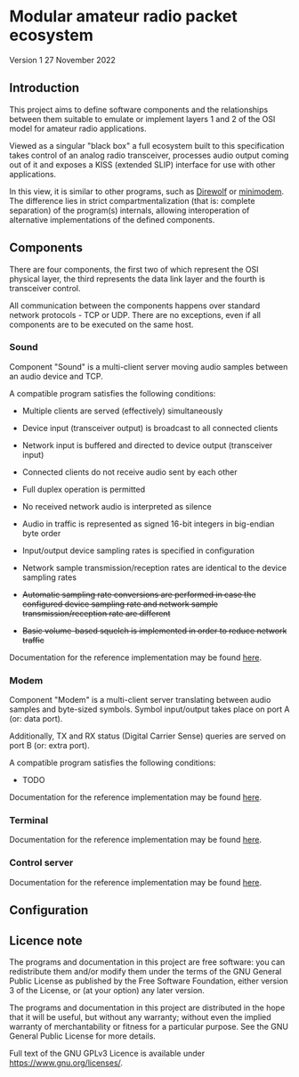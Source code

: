# Modular amateur radio packet ecosystem
Version 1
27 November 2022

## Introduction

This project aims to define software components and the relationships between them suitable to emulate or implement layers 1 and 2 of the OSI model for amateur radio applications.

Viewed as a singular "black box" a full ecosystem built to this specification takes control of an analog radio transceiver, processes audio output coming out of it and exposes a KISS (extended SLIP) interface for use with other applications.

In this view, it is similar to other programs, such as [Direwolf](https://github.com/wb2osz/direwolf) or [minimodem](https://github.com/kamalmostafa/minimodem). The difference lies in strict compartmentalization (that is: complete separation) of the program(s) internals, allowing interoperation of alternative implementations of the defined components.

## Components

There are four components, the first two of which represent the OSI physical layer, the third represents the data link layer and the fourth is transceiver control.

All communication between the components happens over standard network protocols - TCP or UDP. There are no exceptions, even if all components are to be executed on the same host.

### Sound

Component "Sound" is a multi-client server moving audio samples between an audio device and TCP.

A compatible program satisfies the following conditions:

* Multiple clients are served (effectively) simultaneously 
  
* Device input (transceiver output) is broadcast to all connected clients

* Network input is buffered and directed to device output (transceiver input)

* Connected clients do not receive audio sent by each other

* Full duplex operation is permitted
  
* No received network audio is interpreted as silence

* Audio in traffic is represented as signed 16-bit integers in big-endian byte order

* Input/output device sampling rates is specified in configuration

* Network sample transmission/reception rates are identical to the device sampling rates

* ~~Automatic sampling rate conversions are performed in case the configured device sampling rate and network sample transmission/reception rate are different~~

* ~~Basic volume-based squelch is implemented in order to reduce network traffic~~

Documentation for the reference implementation may be found [here](sound.md).

### Modem

Component "Modem" is a multi-client server translating between audio samples and byte-sized symbols. Symbol input/output takes place on port A (or: data port).

Additionally, TX and RX status (Digital Carrier Sense) queries are served on port B (or: extra port). 

A compatible program satisfies the following conditions:

* TODO

Documentation for the reference implementation may be found [here](modem.md).

### Terminal

Documentation for the reference implementation may be found [here](terminal.md).

### Control server

Documentation for the reference implementation may be found [here](control.md).

## Configuration

## Licence note

The programs and documentation in this project are free software: you can redistribute them and/or modify them under the terms of the GNU General Public License as published by the Free Software Foundation, either version 3 of the License, or (at your option) any later version.

The programs and documentation in this project are distributed in the hope that it will be useful, but without any warranty; without even the implied warranty of merchantability or fitness for a particular purpose. See the GNU General Public License for more details.

Full text of the GNU GPLv3 Licence is available under <https://www.gnu.org/licenses/>. 
